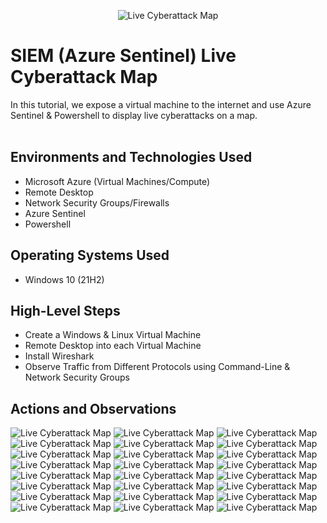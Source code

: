 <p align="center">
<img src="https://i.imgur.com/Mueltz2.png" alt="Live Cyberattack Map"/>
<h1>SIEM (Azure Sentinel) Live Cyberattack Map</h1>
In this tutorial, we expose a virtual machine to the internet and use Azure Sentinel & Powershell to display live cyberattacks on a map. 
<br>

  
</br>


<h2>Environments and Technologies Used</h2>

- Microsoft Azure (Virtual Machines/Compute)
- Remote Desktop
- Network Security Groups/Firewalls
- Azure Sentinel
- Powershell

<h2>Operating Systems Used </h2>

- Windows 10 (21H2)

<h2>High-Level Steps</h2>

- Create a Windows & Linux Virtual Machine
- Remote Desktop into each Virtual Machine
- Install Wireshark 
- Observe Traffic from Different Protocols using Command-Line & Network Security Groups

<h2>Actions and Observations</h2>


<img src="https://i.imgur.com/UyQwl4M.png" alt="Live Cyberattack Map"/>
<img src="https://i.imgur.com/xtXSdiG.png" alt="Live Cyberattack Map"/>
<img src="https://i.imgur.com/7txfsfL.png" alt="Live Cyberattack Map"/>
<img src="https://i.imgur.com/jNTofq0.png" alt="Live Cyberattack Map"/>
<img src="https://i.imgur.com/D1x0o5a.png" alt="Live Cyberattack Map"/>
<img src="https://i.imgur.com/gK7j2eY.png" alt="Live Cyberattack Map"/>
<img src="https://i.imgur.com/bLD5uef.png" alt="Live Cyberattack Map"/>
<img src="https://i.imgur.com/eXd9Nts.png" alt="Live Cyberattack Map"/>
<img src="https://i.imgur.com/yRi5zgb.png" alt="Live Cyberattack Map"/>
<img src="https://i.imgur.com/b55RYO6.png" alt="Live Cyberattack Map"/>
<img src="https://i.imgur.com/CweXz6H.png" alt="Live Cyberattack Map"/>
<img src="https://i.imgur.com/Go5mYkZ.png" alt="Live Cyberattack Map"/>
<img src="https://i.imgur.com/LOMt6wr.png" alt="Live Cyberattack Map"/>
<img src="https://i.imgur.com/yChsH4A.png" alt="Live Cyberattack Map"/>
<img src="https://i.imgur.com/pWoylt4.png" alt="Live Cyberattack Map"/>
<img src="https://i.imgur.com/Y5ATiUA.png" alt="Live Cyberattack Map"/>
<img src="https://i.imgur.com/xifHIpw.png" alt="Live Cyberattack Map"/>
<img src="https://i.imgur.com/X2DvGJf.png" alt="Live Cyberattack Map"/>
<img src="https://i.imgur.com/rm2hhAh.png" alt="Live Cyberattack Map"/>
<img src="https://i.imgur.com/SLMgJCd.png" alt="Live Cyberattack Map"/>
<img src="https://i.imgur.com/w6y1jhu.png" alt="Live Cyberattack Map"/>
<img src="https://i.imgur.com/4j5p6Du.png" alt="Live Cyberattack Map"/>
<img src="https://i.imgur.com/NIi43Wa.png" alt="Live Cyberattack Map"/>
<img src="https://i.imgur.com/gohL1RE.png" alt="Live Cyberattack Map"/>
